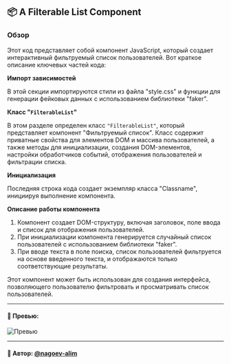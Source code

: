 ## 📦 A Filterable List Component

### Обзор
Этот код представляет собой компонент JavaScript, который создает интерактивный фильтруемый список пользователей. Вот краткое описание ключевых частей кода:

**Импорт зависимостей**

В этой секции импортируются стили из файла "style.css" и функции для генерации фейковых данных с использованием библиотеки "faker".

**Класс "`FilterableList`"**

В этом разделе определен класс `"FilterableList"`, который представляет компонент "Фильтруемый список". Класс содержит приватные свойства для элементов DOM и массива пользователей, а также методы для инициализации, создания DOM-элементов, настройки обработчиков событий, отображения пользователей и фильтрации списка.

**Инициализация**

Последняя строка кода создает экземпляр класса "Classname", инициируя выполнение компонента.

**Описание работы компонента**

1. Компонент создает DOM-структуру, включая заголовок, поле ввода и список для отображения пользователей. 
2. При инициализации компонента генерируется случайный список пользователей с использованием библиотеки "faker". 
3. При вводе текста в поле поиска, список пользователей фильтруется на основе введенного текста, и отображаются только соответствующие результаты. 

Этот компонент может быть использован для создания интерфейса, позволяющего пользователю фильтровать и просматривать список пользователей.

---

#### 🌄 Превью:

![Превью](https://lh3.googleusercontent.com/drive-viewer/AITFw-zICj1OdunRI9smdX8guAWI3Aw1ktkDUmu5fFOaY0MjBeXOTyLLKgsY1cl52QDbOLTIjhkONQGt2xYFerUKwNdanZ5cHg=s1600)


-----

#### 🙌 Автор: [@nagoev-alim](https://github.com/nagoev-alim)

